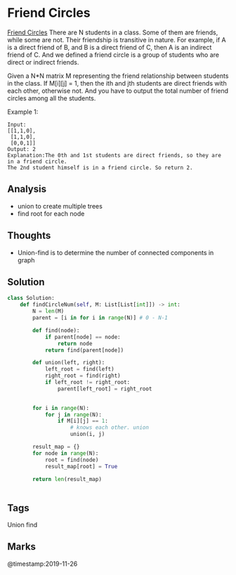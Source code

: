 # Friend Circles
[Friend Circles](https://leetcode.com/problems/friend-circles)
There are N students in a class. Some of them are friends, while some are not. Their friendship is transitive in nature. For example, if A is a direct friend of B, and B is a direct friend of C, then A is an indirect friend of C. And we defined a friend circle is a group of students who are direct or indirect friends.

Given a N*N matrix M representing the friend relationship between students in the class. If M[i][j] = 1, then the ith and jth students are direct friends with each other, otherwise not. And you have to output the total number of friend circles among all the students.

Example 1:
```
Input: 
[[1,1,0],
 [1,1,0],
 [0,0,1]]
Output: 2
Explanation:The 0th and 1st students are direct friends, so they are in a friend circle. 
The 2nd student himself is in a friend circle. So return 2.
```

## Analysis
* union to create multiple trees
* find root for each node 


## Thoughts
* Union-find is to determine the number of connected components in graph 

## Solution
```python
class Solution:
    def findCircleNum(self, M: List[List[int]]) -> int:
        N = len(M)
        parent = [i in for i in range(N)] # 0 - N-1

        def find(node):
            if parent[node] == node:
                return node
            return find(parent[node])

        def union(left, right):
            left_root = find(left)
            right_root = find(right)
            if left_root != right_root:
                parent[left_root] = right_root

        
        for i in range(N):
            for j in range(N):
                if M[i][j] == 1:
                    # knows each other. union
                    union(i, j)

        result_map = {}
        for node in range(N):
            root = find(node)
            result_map[root] = True
        
        return len(result_map)
                
```

## Tags
Union find

## Marks


@timestamp:2019-11-26
